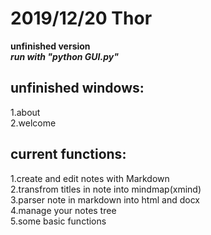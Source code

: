 # 2019/12/20 Thor  
**unfinished version**  
***run with "python GUI.py"***  
## unfinished windows:  
1.about   
2.welcome  

## current functions:  
1.create and edit notes with Markdown  
2.transfrom titles in note into mindmap(xmind)  
3.parser note in markdown into html and docx  
4.manage your notes tree  
5.some basic functions  

